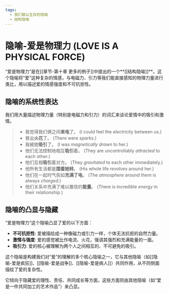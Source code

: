 ```yaml
---
tags:
  - 我们赖以生存的隐喻
  - 结构隐喻
---
```


# 隐喻-爱是物理力 (LOVE IS A PHYSICAL FORCE)

“爱是物理力”是在[[章节-第十章 更多的例子]]中提出的一个**[[结构隐喻]]**。这个隐喻将“爱”这种复杂的情感，与电磁力、引力等我们能直接感知的物理力量进行类比，用以描述爱的情感强度和不可抗拒性。

## 隐喻的系统性表达

我们用大量描述物理力量（特别是电磁力和引力）的词汇来谈论爱情中的吸引和激情。

> - 我觉得我们俩之间**来电**了。 (I could feel the _electricity_ between us.)
> - 冒出**火花**了。 (There were _sparks_.)
> - 我被她**吸引**了。 (I was _magnetically drawn_ to her.)
> - 他们无法控制地相互**吸引**着。 (They are uncontrollably _attracted_ to each other.)
> - 他们互相**吸引**着对方。 (They _gravitated_ to each other immediately.)
> - 他所有生活都是**围着她转**。 (His whole life _revolves_ around her.)
> - 他们在一起时气氛如**充满了电**。 (The _atmosphere_ around them is always _charged_.)
> - 他们关系中充满了难以置信的**能量**。 (There is incredible _energy_ in their relationship.)

## 隐喻的凸显与隐藏

“爱是物理力”这个隐喻凸显了爱的以下方面：

-   **不可抗拒性**: 爱被描绘成一种像磁力或引力一样，个体无法抗拒的自然力量。
-   **激情与强度**: 爱的感觉被比作电流、火花，强调其强烈和充满能量的一面。
-   **吸引力**: 爱的核心被理解为两个人之间相互的、不可避免的吸引。

这个隐喻是构建我们对“爱”的理解的多个核心隐喻之一，它与其他隐喻（如[[隐喻-爱是疯狂]]、[[隐喻-爱是战争]]、[[隐喻-爱是病人]]）共同作用，从不同侧面描绘了爱的复杂性。

它倾向于隐藏爱的理性、责任、共同成长等方面，这些方面则由其他隐喻（如“爱是一件共同加工的艺术作品”）来凸显。